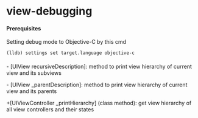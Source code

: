 # view-debugging

#### Prerequisites
Setting debug mode to Objective-C by this cmd
```
(lldb) settings set target.language objective-c
```

#### 
\- \[UIView recursiveDescription]: method to print view hierarchy of current view and its subviews

\- \[UIView \_parentDescription]: method to print view hierarchy of current view and its parents

+\[UIViewController \_printHierarchy] (class method):  get view hierarchy of all view controllers and their states
